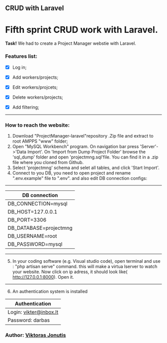 ## CRUD with Laravel

# Fifth sprint CRUD work with Laravel.

**Task!** We had to create a Project Manager webstie with Laravel. 

### Features list:
  
- [x] Log in;
- [x] Add workers/projects;
- [x] Edit workers/projcets;
- [x] Delete workers/projects;
- [x] Add filtering;


-----------------------------------------
### How to reach the website:

1. Download "ProjectManager-laravel"repository .Zip file and extract to root AMPPS "www" folder;
2. Open "MySQL Workbench" program. On navigation bar press 'Server'->'Data Import'. On 'Import from Dump Project Folder' browse the 'sql_dump' folder and open 'projectmng.sql'file.
    You can find it in a .zip file where you cloned from Github.
3. Select 'projectmng' schema and selet all tables, and click 'Start Import'.
4. Connect to you DB, you need to open project and rename ".env.example" file to ".env". and also edit DB connection configs:
--------------------------------------------
|     DB connection      |
|------------------------|
| DB_CONNECTION=mysql    |
| DB_HOST=127.0.0.1      |
| DB_PORT=3306           |
| DB_DATABASE=projectmng |
| DB_USERNAME=root       |
| DB_PASSWORD=mysql      |


-------------------------------------------
5. In your coding software (e.g. Visual studio code), open terminal and use : "php artisan serve" command. this will make a virtua lserver to watch your website. Now click on ip adress, it should look like( http://127.0.0.1:8000). Open it.
---------------------------------------

6. An authentication system is installed 

|    Authentication      |
|------------------------|
| Login: vikter@inbox.lt |
| Password: darbas       |


### Author: [Viktoras Jonutis](https://github.com/Vikteris?tab=repositories)
